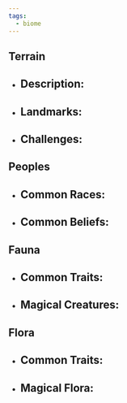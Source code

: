 ```yaml
---
tags:
  - biome
---
```

## Terrain
- Description:
	- 
- Landmarks:
	- 
- Challenges:
	- 
##  Peoples
- Common Races:
	- 

- Common Beliefs:
	- 
## Fauna
- Common Traits:
	- 
- Magical Creatures:
	- 
## Flora
- Common Traits:
	- 
- Magical Flora:
	- 